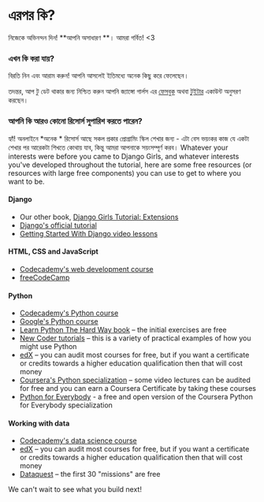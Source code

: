 # এরপর কি?

নিজেকে অভিনন্দন দিন! **আপনি অসাধারণ **। আমরা গর্বিত! <3

### এখন কি করা যায়? 

বিরতি নিন এবং আরাম করুন! আপনি আসলেই ইতিমধ্যে অনেক কিছু করে ফেলেছেন। 

তদন্তর, আপ টু ডেট থাকার জন্য নিশ্চিত করুন আপনি জ্যাঙ্গো গার্লস এর [ফেসবুক](http://facebook.com/djangogirls) অথবা [টুইটার](https://twitter.com/djangogirls) একাউন্ট অনুসরণ করছেন। 

### আপনি কি আরও কোনো রিসোর্স সুপারিশ করতে পারেন?

হ্যাঁ! অনলাইনে *অনেক * রিসোর্স আছে সকল প্রকার প্রোগ্রামিং স্কিল শেখার জন্য - এটা বেস ভয়ংকর কাজ যে একটা শেখার পর আরেকটা শিখতে কোথায় যাব, কিন্তু আমরা আপনাকে সয়ংসম্পূর্ণ করব। Whatever your interests were before you came to Django Girls, and whatever interests you've developed throughout the tutorial, here are some free resources (or resources with large free components) you can use to get to where you want to be.

#### Django

- Our other book, [Django Girls Tutorial: Extensions](https://tutorial-extensions.djangogirls.org/)
- [Django's official tutorial](https://docs.djangoproject.com/en/2.2/intro/tutorial01/)
- [Getting Started With Django video lessons](http://www.gettingstartedwithdjango.com/)

#### HTML, CSS and JavaScript

- [Codecademy's web development course](https://www.codecademy.com/learn/paths/web-development)
- [freeCodeCamp](https://www.freecodecamp.org/)

#### Python

- [Codecademy's Python course](https://www.codecademy.com/learn/learn-python)
- [Google's Python course](https://developers.google.com/edu/python/)
- [Learn Python The Hard Way book](http://learnpythonthehardway.org/book/) – the initial exercises are free
- [New Coder tutorials](http://newcoder.io/tutorials/) – this is a variety of practical examples of how you might use Python
- [edX](https://www.edx.org/course?search_query=python) – you can audit most courses for free, but if you want a certificate or credits towards a higher education qualification then that will cost money
- [Coursera's Python specialization](https://www.coursera.org/specializations/python) – some video lectures can be audited for free and you can earn a Coursera Certificate by taking these courses
- [Python for Everybody](https://www.py4e.com/) - a free and open version of the Coursera Python for Everybody specialization

#### Working with data

- [Codecademy's data science course](https://www.codecademy.com/learn/paths/data-science)
- [edX](https://www.edx.org/course/?search_query=python&subject=Data%20Analysis%20%26%20Statistics) – you can audit most courses for free, but if you want a certificate or credits towards a higher education qualification then that will cost money
- [Dataquest](https://www.dataquest.io/) – the first 30 "missions" are free

We can't wait to see what you build next!
